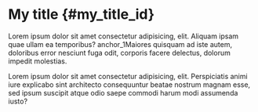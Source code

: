 # My title {#my_title_id}

Lorem ipsum dolor sit amet consectetur adipisicing, elit. Aliquam ipsam quae ullam ea temporibus? <anchor>anchor_1</anchor>Maiores quisquam ad iste autem, doloribus error nesciunt fuga odit, corporis facere delectus, dolorum impedit molestias.

Lorem ipsum dolor sit amet consectetur adipisicing, elit. Perspiciatis animi iure explicabo sint architecto consequuntur beatae nostrum magnam esse, sed ipsum suscipit atque odio saepe commodi harum modi assumenda iusto?
